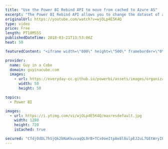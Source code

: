 ```yaml
---
title: "Use the Power BI Rebind API to move from cached to Azure AS"
excerpt: "The Power BI Rebind API allows you to change the dataset of a report. Patrick shows how you can use the Power BI Rebind API to move from a cached dataset to a live connection on Azure Analysis Services.  PowerShell examples - https://github.com/Azure-Samples/powerbi-powershell  LET'S CONNECT!  Guy in"
originalUrl: https://youtube.com/watch?v=wjOLp4E5K4Q
type: video
price: Free
length: PT10M55S
publishedDateTime: 2018-03-21T13:53:06Z
heat: 50

featuredContent: "<iframe width=\"800\" height=\"500\" frameborder=\"0\" src=\"https://www.youtube.com/embed/wjOLp4E5K4Q\" allow=\"accelerometer; autoplay; encrypted-media; gyroscope; picture-in-picture\" allowfullscreen></iframe>"

provider:
  name: Guy in a Cube
  domain: guyinacube.com
  images:
    - url: https://everyday-cc.github.io/powerbi/assets/images/organizations/guyinacube.com-50x50.jpg
      width: 50
      height: 50

topics:
  - Power BI

images:
  - url: https://i.ytimg.com/vi/wjOLp4E5K4Q/maxresdefault.jpg
    width: 1280
    height: 720
    isCached: true

secured: "CfdjOdDL7hSjQk2bNaKkuvaqQL0rB+TCx0oeItpAe8l8ulpEJ2uL7GEtWryIP/8+uiI3Cw0ajSwPnE45aPk1r2b++i3VSHvoRN92hs+Qye5TEOD3CgouidHZqOrFSv8v8J3yn5UgKpp0TJEzGJREYlftL1hBO7z15oLqNynE7sTEm6Ek/eUDGdAkDJCh1ARqMtuqJExLkJQ1tsRMx0M6v5oG7WVZZ0h4rpxI+1CU9ZBCzHp9E2Zq3Ihy4/zLiLz/FgVOQmOommCsahTxuxaNQz398QBtrs/OMEXjYJ6Nf+qnMd3MvmHRZQ4DtU61NkpUc0si4dilGymQNBF6Int4AESgiE7hnF81wAtf0Piq+/QNLbakcJbCpjX5mtYuMJAJkzmNNiywCwWZ/iuS8DWajjIlpRGZBKsgixChYYh2XOk=;IZrVkUEVjW+CWvUu5bAcew=="
---
```


